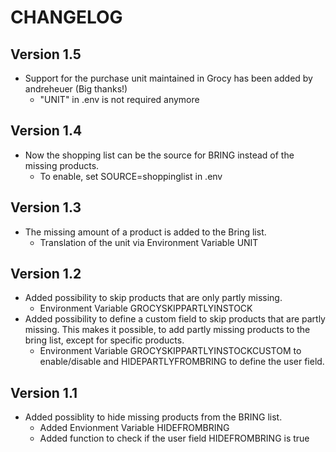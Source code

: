 # CHANGELOG

## Version 1.5
- Support for the purchase unit maintained in Grocy has been added by andreheuer (Big thanks!)
  - "UNIT" in .env is not required anymore


## Version 1.4
- Now the shopping list can be the source for BRING instead of the missing products. 
  - To enable, set SOURCE=shoppinglist in .env

## Version 1.3
- The missing amount of a product is added to the Bring list. 
  - Translation of the unit via Environment Variable UNIT


## Version 1.2

- Added possibility to skip products that are only partly missing. 
  - Environment Variable GROCYSKIPPARTLYINSTOCK 
- Added possibility to define a custom field to skip products that are partly missing. 
  This makes it possible, to add partly missing products to the bring list, except for specific products. 
  - Environment Variable GROCYSKIPPARTLYINSTOCKCUSTOM to enable/disable and HIDEPARTLYFROMBRING to define the user field.

## Version 1.1

- Added possiblity to hide missing products from the BRING list. 
  - Added Envionment Variable HIDEFROMBRING
  - Added function to check if the user field HIDEFROMBRING is true

